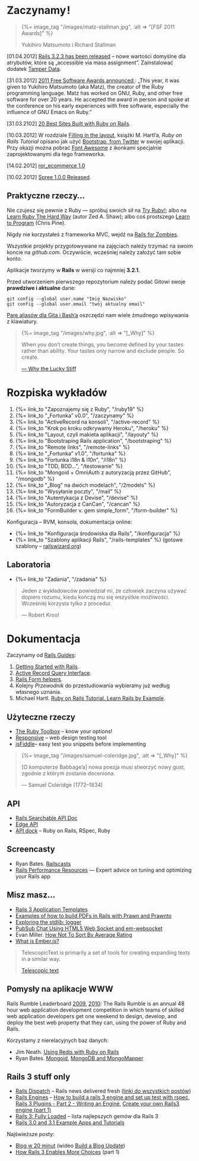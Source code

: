 # Zaczynamy !

<blockquote>
  {%= image_tag "/images/matz-stallman.jpg", :alt => "[FSF 2011 Awards]" %}
  <p class="author">Yukihiro Matsumoto i Richard Stallman</p>
</blockquote>

[01.04.2012] [Rails 3.2.3 has been released](http://news.ycombinator.com/item?id=3780963) –
nowe wartości domyślne dla atrybutów, które są „accessible via mass assignment”.
Zainstalować dodatek [Tamper Data](https://addons.mozilla.org/pl/firefox/addon/tamper-data/).

[31.03.2012] [2011 Free Software Awards announced ](http://www.fsf.org/news/2011-free-software-awards-announced):
„This year, it was given to Yukihiro Matsumoto (aka Matz), the creator
of the Ruby programming language. Matz has worked on GNU, Ruby, and
other free software for over 20 years. He accepted the award in person
and spoke at the conference on his early experiences with free
software, especially the influence of GNU Emacs on Ruby.”

[31.03.2102] [20 Best Sites Built with Ruby on Rails](http://www.developerdrive.com/2011/09/20-best-sites-built-with-ruby-on-rails/).

[10.03.2012] W rozdziale [Filling in the layout](http://ruby.railstutorial.org/chapters/filling-in-the-layout?version=3.2#top),
książki M. Hartl’a, *Ruby on Rails Tutorial* opisano jak
użyć [Bootstrap, from Twitter](http://twitter.github.com/bootstrap/) w swojej aplikacji.
Przy okazji można pobrać
[Font Awesome](http://fortawesome.github.com/Font-Awesome/) z ikonkami
specjalnie zaprojektowanymi dla tego frameworka.

[14.02.2012] [ror_ecommerce 1.0](http://www.ror-e.com/posts/26)

[10.02.2012] [Spree 1.0.0 Released](http://spreecommerce.com/blog/2012/02/09/spree-1-0-0-released/).


## Praktyczne rzeczy…

Nie czujesz się pewnie z Ruby — spróbuj swoich sił na [Try Ruby!](http://tryruby.org/);
albo na [Learn Ruby The Hard Way](http://ruby.learncodethehardway.org/) (autor Zed A. Shaw);
albo coś prostszego [Learn to Program](http://pine.fm/LearnToProgram/) (Chris Pine).

Nigdy nie korzystałeś z frameworka MVC, wejdź na
[Rails for Zombies](http://www.codeschool.com/courses/rails-for-zombies).

Wszystkie projekty przygotowywane na zajęciach należy trzymać na swoim
koncie na *github.com*.
Oczywiście, wcześniej należy założyć tam sobie konto.

Aplikacje tworzymy w **Rails** w wersji co najmniej **3.2.1**.

Przed utworzeniem pierwszego repozytorium
należy podać Gitowi swoje **prawdziwe i aktualne** dane:

    git config --global user.name "Imię Nazwisko"
    git config --global user.email "twój aktualny email"


<a href="http://wbzyl.inf.ug.edu.pl/sp/git">Parę aliasów dla Gita i Bash’a</a>
oszczędzi nam wiele żmudnego wpisywania z klawiatury.


<blockquote>
  {%= image_tag "/images/why.jpg", :alt => "[_Why]" %}
  <p>
    When you don’t create things, you become defined by your tastes
    rather than ability. Your tastes only narrow and exclude people.
    So create.
  </p>
  <p class="author"><a href="http://www.smashingmagazine.com/2010/05/15/why-a-tale-of-a-post-modern-genius/">— Why the Lucky Stiff</a></p>
</blockquote>

# Rozpiska wykładów

1. {%= link_to "Zapoznajemy się z Ruby", "/ruby19" %}
1. {%= link_to "„Fortunka” v0.0", "/zaczynamy" %}
1. {%= link_to "ActiveRecord na konsoli", "/active-record" %}
1. {%= link_to "Krok po kroku odkrywamy Heroku", "/heroku" %}
1. {%= link_to "Layout, czyli makieta aplikacji", "/layouty" %}
1. {%= link_to "Bootstraping Rails application", "/bootstraping" %}
1. {%= link_to "Remote links", "/remote-links" %}
1. {%= link_to "„Fortunka” v1.0", "/fortunka" %}
1. {%= link_to "Fortunka i18n & l10n", "/i18n" %}
1. {%= link_to "TDD, BDD…", "/testowanie" %}
1. {%= link_to "Mongoid + OmniAuth z autoryzacją przez GitHub", "/mongodb" %}
1. {%= link_to "„Blog” na dwóch modelach", "/2models" %}
1. {%= link_to "Wysyłanie poczty", "/mail" %}
1. {%= link_to "Autentykacja z Devise", "/devise" %}
1. {%= link_to "Autoryzacja z CanCan", "/cancan" %}
1. {%= link_to "FormBuilder v. gem simple_form", "/form-builder" %}

<!--

TODO:

1. {%= link_to "Aplikacja „Leniwiec” (klon pastie)", "/pastie" %}
1. {%= link_to "Aplikacja „Todo”", "/todo" %}
1. {%= link_to "Aplikacja „Blog”", "/blog" %}
1. {%= link_to "Aplikacja „Store”", "/store" %}
1. {%= link_to "Aplikacja „Ale kino”", "/ale-kino" %}
1. {%= link_to "Wyszukiwanie", "/searching" %}
1. {%= link_to "Bezpieczeństwo", "/security" %}
1. {%= link_to "Caching", "/caching" %}
1. {%= link_to "Walidacja", "/walidacja" %}
1. {%= link_to "Autentykacja z Authlogic", "/authlogic" %}
1. {%= link_to "Ajax & jQuery", "/ajax-jquery" %}
-->

<!--
1. {%= link_to "Mobile apps", "/mobile" %}
1. {%= link_to "Autoryzacja I", "/authorization" %}
1. {%= link_to "Autoryzacja II", "/declarative-authorization" %}
-->

Konfiguracja – RVM, konsola, dokumentacja online:

* {%= link_to "Konfiguracja środowiska dla Rails", "/konfiguracja" %}
* {%= link_to "Szablony aplikacji Rails", "/rails-templates" %}
  (gotowe szablony – [railswizard.org](http://railswizard.org/))

## Laboratoria

* {%= link_to "Zadania", "/zadania" %}


<blockquote>
  <p>
    Jeden z wykładowców powiedział mi, że człowiek
    zaczyna używać dopiero rozumu, kiedu kończą mu się
    wszystkie możliwości. Wcześniej korzysta tylko
    z procedur.
  </p>
  <p class="author">— Robert Krool</p>
</blockquote>

# Dokumentacja

Zaczynamy od [Rails Guides](http://guides.rails.info/):

1. [Getting Started with Rails](http://guides.rubyonrails.org/getting_started.html).
2. [Active Record Query Interface](http://guides.rubyonrails.org/active_record_querying.html).
3. [Rails Form helpers](http://guides.rubyonrails.org/form_helpers.html).
4. Kolejny *Przewodnik* do przestudiowania wybieramy już według własnego uznania.
5. Michael Hartl.
   [Ruby on Rails Tutorial. Learn Rails by Example](http://www.railstutorial.org/book).


## Użyteczne rzeczy

* [The Ruby Toolbox](http://ruby-toolbox.com/) – know your options!
* [Responsive](http://mattkersley.com/responsive/) –
  web design testing tool
* [jsFiddle](http://jsfiddle.net/)– easy test you snippets before implementing


<blockquote>
  {%= image_tag "/images/samuel-coleridge.jpg", :alt => "[_Why]" %}
  <p>
    [O komputerze Babbage’a]
    nowa poezja musi stworzyć nowy gust,
    zgodnie z którym zostanie doceniona.
  </p>
  <p class="author">— Samuel Coleridge (1772–1834)</p>
</blockquote>

## API

* [Rails Searchable API Doc](http://railsapi.com/)
* [Edge API](http://edgeapi.rubyonrails.org/)
* [API dock](http://apidock.com/) – Ruby on Rails, RSpec, Ruby


## Screencasty

* Ryan Bates. [Railscasts](http://railscasts.com/)
* [Rails Performance Resources](http://railslab.newrelic.com/) —
  Expert advice on tuning and optimizing your Rails app


## Misz masz…

* [Rails 3 Application Templates](https://github.com/RailsApps/rails3-application-templates)
* [Examples of how to build PDFs in Rails with Prawn and Prawnto](http://prawn.heroku.com/)
* [Exploring the stdlib: logger](http://rbjl.net/50-exploring-the-stdlib-logger)
* [PubSub Chat Using HTML5 Web Socket and em-websocket](http://railstech.com/2011/12/pubsub-chat-using-html5-web-socket-and-em-websocket/)
* Evan Miller.
  [How Not To Sort By Average Rating](http://evanmiller.org/how-not-to-sort-by-average-rating.html)
* [What is Ember.js?](http://emberjs.com/)


<blockquote>
 <p>
  TelescopicText is primarily a set of tools for creating expanding texts in a similar way.
 </p>
 <p class="author"><a href="http://www.telescopictext.org/">Telescopic text</a></p>
</blockquote>

## Pomysły na aplikacje WWW

Rails Rumble Leaderboard
[2009](http://r09.railsrumble.com/entries),
[2010](http://r10.railsrumble.com/entries):
The Rails Rumble is an annual 48 hour web application development
competition in which teams of skilled web application developers get
one weekend to design, develop, and deploy the best web property that
they can, using the power of Ruby and Rails.

Korzystamy z nierelacyjnych baz danych:

* Jim Neath.
  [Using Redis with Ruby on Rails](http://jimneath.org/2011/03/24/using-redis-with-ruby-on-rails.html)
* Ryan Bates.
  [Mongoid](http://railscasts.com/episodes/238-mongoid),
  [MongoDB and MongoMapper](http://railscasts.com/episodes/194-mongodb-and-mongomapper)


## Rails 3 stuff only

* [Rails Dispatch](http://www.railsdispatch.com/) – Rails
  news delivered fresh
  ([linki do wszystkich postów](http://www.railsdispatch.com/posts))
* [Rails Engines](http://edgeapi.rubyonrails.org/classes/Rails/Engine.html) –
  [How to build a rails 3 engine and set up test with rspec](http://olympiad.posterous.com/how-to-building-a-rails-3-engine-and-set-up-t),
  [Rails 3 Plugins - Part 2 - Writing an Engine](http://www.themodestrubyist.com/2010/03/05/rails-3-plugins---part-2---writing-an-engine/),
  [Create your own Rails3 engine (part 1)](http://ror-e.com/info/videos/5)
* [Rails 3: Fully Loaded](http://intridea.com/2011/5/13/rails3-gems) – lista najlepszych gemów dla Rails 3
* [Rails 3.0 and 3.1 Example Apps and Tutorials](http://railsapps.github.com/)

Najświeższe posty:

* [Blog w 20 minut](http://www.railsdispatch.com/posts/rails-3-makes-life-better)
  (wideo [Build a Blog Update](http://vimeo.com/10732081))
* [How Rails 3 Enables More Choices](http://www.railsdispatch.com/posts/how-rails-3-enables-more-choices-part-1) (part 1)


[railsplugins]: http://www.railsplugins.org/ "Is Your Plugin Ready For Rails 3?"
